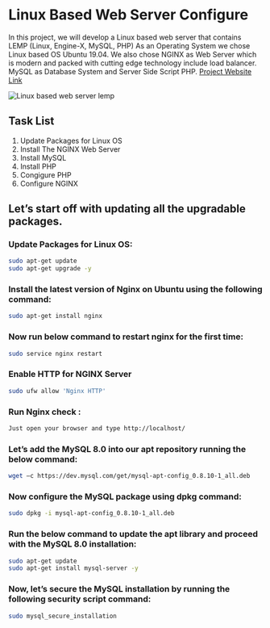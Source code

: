 # Linux Based Web Server Configure
In this project, we will develop a Linux based web server that contains LEMP (Linux, Engine-X, MySQL, PHP) As an Operating System we chose Linux based OS Ubuntu 19.04. We also chose NGINX as Web Server which is modern and packed with cutting edge technology include load balancer. MySQL as Database System and Server Side Script PHP.
[Project Website Link](https://sites.google.com/view/lemp)

![Linux based web server lemp](https://i.imgur.com/DvpzFJ5.png?1)

## Task List  
1. Update Packages for Linux OS 
2. Install The NGINX Web Server
3. Install MySQL
4. Install PHP
5. Congigure PHP
6. Configure NGINX

## Let’s start off with updating all the upgradable packages.
### Update Packages for Linux OS:

```bash
sudo apt-get update
sudo apt-get upgrade -y
```
### Install the latest version of Nginx on Ubuntu using the following command:
```bash
sudo apt-get install nginx
```
### Now run below command to restart nginx for the first time:

```bash
sudo service nginx restart
```
### Enable HTTP for NGINX Server
```bash
sudo ufw allow 'Nginx HTTP'
```
### Run Nginx check :
```bash
Just open your browser and type http://localhost/
```
### Let’s add the MySQL 8.0 into our apt repository running the below command:
```bash
wget –c https://dev.mysql.com/get/mysql-apt-config_0.8.10-1_all.deb
```
### Now configure the MySQL package using dpkg command:

```bash
sudo dpkg -i mysql-apt-config_0.8.10-1_all.deb
```
### Run the below command to update the apt library and proceed with the MySQL 8.0 installation:
```bash
sudo apt-get update
sudo apt-get install mysql-server -y
```
### Now, let’s secure the MySQL installation by running the following security script command:
```bash
sudo mysql_secure_installation
```